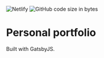![Netlify](https://img.shields.io/netlify/e5b83390-cd01-41bf-94d7-b6645dfd3c92?logo=netlify) ![GitHub code size in bytes](https://img.shields.io/github/languages/code-size/henrikfalck/portfolio)

# Personal portfolio

Built with GatsbyJS.
